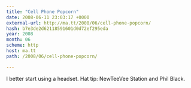 ```yaml
---
title: "Cell Phone Popcorn"
date: 2008-06-11 23:03:17 +0000
external-url: http://ma.tt/2008/06/cell-phone-popcorn/
hash: b7e3de2d62118591601d0d72ef295eda
year: 2008
month: 06
scheme: http
host: ma.tt
path: /2008/06/cell-phone-popcorn/

---
```




I better start using a headset. Hat tip: NewTeeVee Station and Phil Black.

